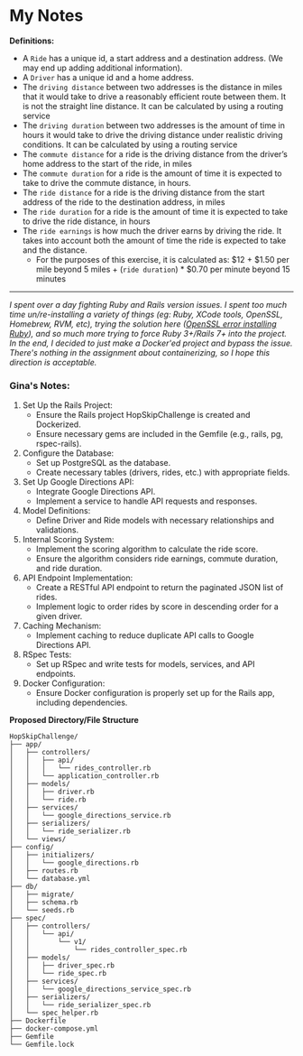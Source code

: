 # My Notes

**Definitions:**
- A `Ride` has a unique id, a start address and a destination address. (We may end up adding additional information).
- A `Driver` has a unique id and a home address.
- The `driving distance` between two addresses is the distance in miles that it would take to drive a reasonably efficient route between them. It is not the straight line distance. It can be calculated by using a routing service
- The `driving duration` between two addresses is the amount of time in hours it would take to drive the driving distance under realistic driving conditions. It can be calculated by using a routing service
- The `commute distance` for a ride is the driving distance from the driver’s home address to the start of the ride, in miles
- The `commute duration` for a ride is the amount of time it is expected to take to drive the commute distance, in hours.
- The `ride distance` for a ride is the driving distance from the start address of the ride to the destination address, in miles
- The `ride duration` for a ride is the amount of time it is expected to take to drive the ride distance, in hours
- The `ride earnings` is how much the driver earns by driving the ride. It takes into account both the amount of time the ride is expected to take and the distance. 
  - For the purposes of this exercise, it is calculated as: $12 + $1.50 per mile beyond 5 miles + (`ride duration`) * $0.70 per minute beyond 15 minutes

------------

*I spent over a day fighting Ruby and Rails version issues. I spent too much time un/re-installing a variety of things (eg: Ruby, XCode tools, OpenSSL, Homebrew, RVM, etc), trying the solution here ([OpenSSL error installing Ruby](https://johnskinnerportfolio.com/blog/ruby_330_error.html)), and so much more trying to force Ruby 3+/Rails 7+ into the project. In the end, I decided to just make a Docker'ed project and bypass the issue. There's nothing in the assignment about containerizing, so I hope this direction is acceptable.*



### Gina's Notes:

 1. Set Up the Rails Project:
    - Ensure the Rails project HopSkipChallenge is created and Dockerized.
    - Ensure necessary gems are included in the Gemfile (e.g., rails, pg, rspec-rails).
 2. Configure the Database:
    - Set up PostgreSQL as the database.
    - Create necessary tables (drivers, rides, etc.) with appropriate fields.
 3. Set Up Google Directions API:
    - Integrate Google Directions API.
    - Implement a service to handle API requests and responses.
 4. Model Definitions:
    - Define Driver and Ride models with necessary relationships and validations.
 5. Internal Scoring System:
    - Implement the scoring algorithm to calculate the ride score.
    - Ensure the algorithm considers ride earnings, commute duration, and ride duration.
 6. API Endpoint Implementation:
    - Create a RESTful API endpoint to return the paginated JSON list of rides.
    - Implement logic to order rides by score in descending order for a given driver.
 7. Caching Mechanism:
    - Implement caching to reduce duplicate API calls to Google Directions API.
 8. RSpec Tests:
    - Set up RSpec and write tests for models, services, and API endpoints.
 9. Docker Configuration:
    - Ensure Docker configuration is properly set up for the Rails app, including dependencies.

**Proposed Directory/File Structure**
```
HopSkipChallenge/
├── app/
│   ├── controllers/
│   │   ├── api/
│   │   │   └── rides_controller.rb
│   │   └── application_controller.rb
│   ├── models/
│   │   ├── driver.rb
│   │   └── ride.rb
│   ├── services/
│   │   └── google_directions_service.rb
│   ├── serializers/
│   │   └── ride_serializer.rb
│   └── views/
├── config/
│   ├── initializers/
│   │   └── google_directions.rb
│   ├── routes.rb
│   └── database.yml
├── db/
│   ├── migrate/
│   ├── schema.rb
│   └── seeds.rb
├── spec/
│   ├── controllers/
│   │   └── api/
│   │       └── v1/
│   │           └── rides_controller_spec.rb
│   ├── models/
│   │   ├── driver_spec.rb
│   │   └── ride_spec.rb
│   ├── services/
│   │   └── google_directions_service_spec.rb
│   ├── serializers/
│   │   └── ride_serializer_spec.rb
│   └── spec_helper.rb
├── Dockerfile
├── docker-compose.yml
├── Gemfile
└── Gemfile.lock
```



